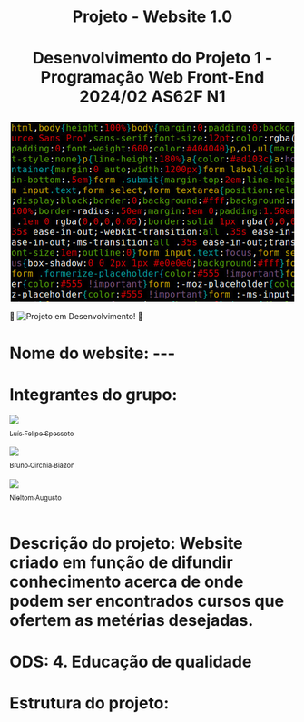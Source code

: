 # <h1 align="center"> Projeto - Website 1.0 </h1>
# <p align="center">Desenvolvimento do Projeto 1 - Programação Web Front-End 2024/02 AS62F N1</p>

<div align="center">
  <img src="Projeto1FrontEnd/figs/img.png.jpg" alt="Exemplo de imagem">
</div>

:space_invader:
  ![Projeto em Desenvolvimento!](https://img.shields.io/badge/Project-Loading...-blue)
:space_invader:
  
# Nome do website: ---

# Integrantes do grupo: <br>
[<img loading="img1" src="https://avatars.githubusercontent.com/u/77413441?v=4" width=115><br><sub>Luís Felipe Spessoto</sub>](https://github.com/Luis-Spessoto) <br> <br>
[<img loading="img2" src="https://avatars.githubusercontent.com/u/184716758?v=4" width=115><br><sub>Bruno Circhia Biazon</sub>](https://github.com/BrunoBiazon) <br> <br>
[<img loading="img3" src="https://avatars.githubusercontent.com/u/120043427?v=4" width=115><br><sub>Nieltom Augusto</sub>](https://github.com/nieltom) <br> <br>


# Descrição do projeto: Website criado em função de difundir conhecimento acerca de onde podem ser encontrados cursos que ofertem as metérias desejadas.

# ODS: 4. Educação de qualidade 

# Estrutura do projeto: 


